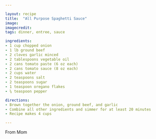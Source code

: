 ```yaml
---

layout: recipe
title:  "All Purpose Spaghetti Sauce"
image: 
imagecredit:
tags: dinner, entree, sauce

ingredients:
- 1 cup chopped onion
- 1 lb ground beef
- 2 cloves garlic minced
- 2 tablespoons vegetable oil
- 2 cans tomato paste (6 oz each)
- 2 cans tomato sauce (8 oz each)
- 2 cups water
- 2 teaspoons salt
- 2 teaspoons sugar
- 1 teaspoon oregano flakes
- ¼ teaspoon pepper

directions:
- Brown together the onion, ground beef, and garlic
- Combine all other ingredients and simmer for at least 20 minutes
- Recipe makes 4 cups

---
```


From Mom

